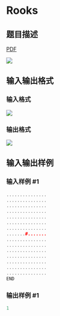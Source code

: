 # Rooks

## 题目描述

[problemUrl]: https://uva.onlinejudge.org/index.php?option=com_onlinejudge&Itemid=8&category=78&page=show_problem&problem=2746

[PDF](https://uva.onlinejudge.org/external/116/p11699.pdf)

![](https://cdn.luogu.com.cn/upload/vjudge_pic/UVA11699/5124c0373bd720a0304654387bdc7ad96e66270b.png)

## 输入输出格式

### 输入格式

![](https://cdn.luogu.com.cn/upload/vjudge_pic/UVA11699/92a1fbe1c6a34b6d55b7fe1625ebb9581798a89d.png)

### 输出格式

![](https://cdn.luogu.com.cn/upload/vjudge_pic/UVA11699/a9b90d4eb1d0423ad8eb556d7b3ae341c2afad9e.png)

## 输入输出样例

### 输入样例 #1

```cpp
...............
...............
...............
...............
...............
...............
...............
.......#.......
...............
...............
...............
...............
...............
...............
...............
END
```


### 输出样例 #1

```cpp
1
```


